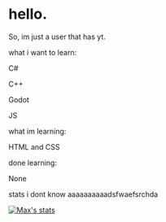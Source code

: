 # hello.

So, im just a user that has yt.

what i want to learn:

C#

C++

Godot

JS

what im learning:

HTML and CSS

done learning:

None

stats i dont know aaaaaaaaaadsfwaefsrchda

[![Max's stats](https://github-readme-stats.vercel.app/api?username=Maxi2022gt&theme=aura_dark)](https://github.com/anuraghazra/github-readme-stats)
